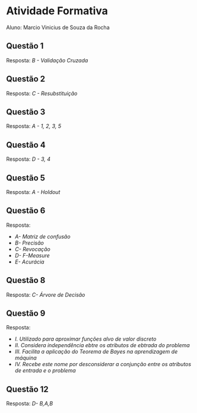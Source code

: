 # Atividade Formativa

Aluno: Marcio Vinicius de Souza da Rocha

## Questão 1

Resposta: *B - Validação Cruzada*

## Questão 2

Resposta: *C - Resubstituição*

## Questão 3

Resposta: *A - 1, 2, 3, 5*

## Questão 4

Resposta: *D - 3, 4*

## Questão 5

Resposta: *A - Holdout*

## Questão 6

Resposta: 
* *A- Matriz de confusão*
* *B- Precisão*
* *C- Revocação*
* *D- F-Measure*
* *E- Acurácia* 

## Questão 8

Resposta: *C- Árvore de Decisão*

## Questão 9

Resposta: 

* *I. Utilizado para aproximar funções alvo de valor discreto*
* *II. Considera independência ebtre os atributos de ebtrada do problema*
* *III. Facilita a aplicação do Teorema de Bayes na aprendizagem de máquina*
* *IV. Recebe este nome por desconsiderar a conjunção entre os atributos de entrada e o problema*

## Questão 12

Resposta: *D- B,A,B*
